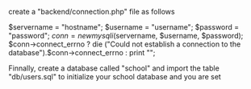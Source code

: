 create a "backend/connection.php" file as follows

$servername = "hostname";
$username = "username";
$password = "password";
$conn = new mysqli($servername, $username, $password);
$conn->connect_errno ? die ("Could not establish a connection to the database").$conn->connect_errno : print "";

Finnally, create a database called "school" and import the table "db/users.sql" to initialize your school database and you are set
